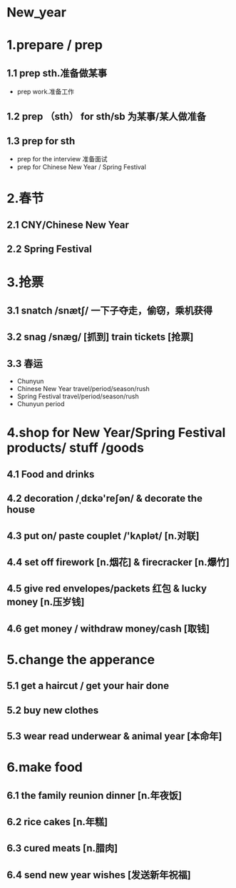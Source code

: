 # New_year

# 1.prepare / prep
## 1.1 prep sth.准备做某事
- prep work.准备工作

## 1.2 prep （sth） for sth/sb 为某事/某人做准备

## 1.3 prep for sth 
- prep for the interview 准备面试
- prep for Chinese New Year / Spring Festival 

# 2.春节
## 2.1 CNY/Chinese New Year
## 2.2 Spring Festival 

# 3.抢票 
## 3.1 snatch /snætʃ/ 一下子夺走，偷窃，乘机获得

## 3.2 snag /snæɡ/ [抓到] train tickets [抢票]

## 3.3 春运
- Chunyun
- Chinese New Year travel/period/season/rush
- Spring Festival travel/period/season/rush
- Chunyun period

# 4.shop for New Year/Spring Festival products/ stuff /goods
## 4.1 Food and drinks
## 4.2 decoration /ˌdɛkə'reʃən/ & decorate the house
## 4.3 put on/ paste couplet /'kʌplət/ [n.对联]
## 4.4 set off firework [n.烟花]  & firecracker [n.爆竹]
## 4.5 give red envelopes/packets 红包 & lucky money [n.压岁钱]
## 4.6 get money / withdraw money/cash [取钱]

# 5.change the apperance
## 5.1 get a haircut / get your hair done
## 5.2 buy new clothes
## 5.3 wear read underwear & animal year [本命年] 

# 6.make food
## 6.1 the family reunion dinner [n.年夜饭]
## 6.2 rice cakes [n.年糕]
## 6.3 cured meats [n.腊肉]
## 6.4 send new year wishes [发送新年祝福]







